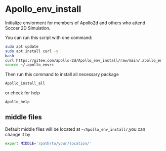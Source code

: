 # Apollo_env_install
Initialize enviorment for members of Apollo2d and others who attend Soccer 2D Simulation.

You can run this script with one command:
```bash
sudo apt update
sudo apt install curl -y
bash
curl https://gitee.com/apollo-2d/Apollo_env_install/raw/main/.apollo_envrc > ~/.apollo_envrc
source ~/.apollo_envrc
```
Then run this command to install all necessary package
```bash
Apollo_install_all
```
or check for help
```bash
Apollo_help
```

## middle files
Default middle files will be located at `~/Apollo_env_install/`,you can change it by
```bash
export MIDDLE='/path/to/your/location/'
```